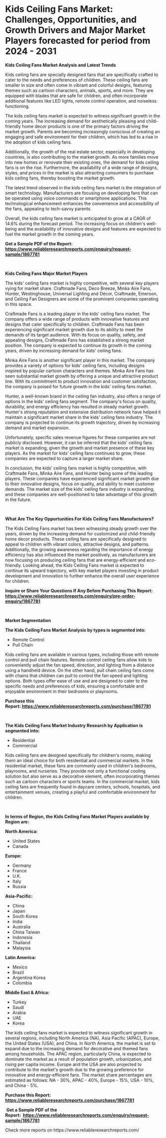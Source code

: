 <p><h1>Kids Ceiling Fans Market: Challenges, Opportunities, and Growth Drivers and Major Market Players forecasted for period from 2024 - 2031</h1></p><p><strong>Kids Ceiling Fans Market Analysis and Latest Trends</strong></p>
<p><p>Kids ceiling fans are specially designed fans that are specifically crafted to cater to the needs and preferences of children. These ceiling fans are smaller in size and often come in vibrant and colorful designs, featuring themes such as cartoon characters, animals, sports, and more. They are equipped with blades that are safe for children, and often incorporate additional features like LED lights, remote control operation, and noiseless functioning.</p><p>The kids ceiling fans market is expected to witness significant growth in the coming years. The increasing demand for aesthetically pleasing and child-friendly home decor products is one of the primary factors driving the market growth. Parents are becoming increasingly conscious of creating an engaging and safe environment for their children, which has led to a rise in the adoption of kids ceiling fans.</p><p>Additionally, the growth of the real estate sector, especially in developing countries, is also contributing to the market growth. As more families move into new homes or renovate their existing ones, the demand for kids ceiling fans is on the rise. Furthermore, the availability of a wide range of designs, styles, and prices in the market is also attracting consumers to purchase kids ceiling fans, thereby boosting the market growth.</p><p>The latest trend observed in the kids ceiling fans market is the integration of smart technology. Manufacturers are focusing on developing fans that can be operated using voice commands or smartphone applications. This technological enhancement enhances the convenience and accessibility of the fans, appealing to tech-savvy parents.</p><p>Overall, the kids ceiling fans market is anticipated to grow at a CAGR of 14.6% during the forecast period. The increasing focus on children's well-being and the availability of innovative designs and features are expected to fuel the market growth in the coming years.</p></p>
<p><strong>Get a Sample PDF of the Report:&nbsp; <a href="https://www.reliableresearchreports.com/enquiry/request-sample/1867781">https://www.reliableresearchreports.com/enquiry/request-sample/1867781</a></strong></p>
<p>&nbsp;</p>
<p><strong>Kids Ceiling Fans Major Market Players</strong></p>
<p><p>The kids' ceiling fans market is highly competitive, with several key players vying for market share. Craftmade Fans, Deco Breeze, Minka Aire Fans, Hunter, Westinghouse, Universal Lighting and Décor, Craftmade, Emerson, and Ceiling Fan Designers are some of the prominent companies operating in this space.</p><p>Craftmade Fans is a leading player in the kids' ceiling fans market. The company offers a wide range of products with innovative features and designs that cater specifically to children. Craftmade Fans has been experiencing significant market growth due to its ability to meet the demands of its target audience. With its focus on quality, safety, and appealing designs, Craftmade Fans has established a strong market position. The company is expected to continue its growth in the coming years, driven by increasing demand for kids' ceiling fans.</p><p>Minka Aire Fans is another significant player in this market. The company provides a variety of options for kids' ceiling fans, including designs inspired by popular cartoon characters and themes. Minka Aire Fans has seen substantial market growth by offering a unique and attractive product line. With its commitment to product innovation and customer satisfaction, the company is poised for future growth in the kids' ceiling fans market.</p><p>Hunter, a well-known brand in the ceiling fan industry, also offers a range of options in the kids' ceiling fans segment. The company's focus on quality, durability, and energy efficiency has resulted in steady market growth. Hunter's strong reputation and extensive distribution network have helped it maintain a significant market share in the kids' ceiling fans industry. The company is projected to continue its growth trajectory, driven by increasing demand and market expansion.</p><p>Unfortunately, specific sales revenue figures for these companies are not publicly disclosed. However, it can be inferred that the kids' ceiling fans market is expanding, given the growth and market presence of these key players. As the market for kids' ceiling fans continues to grow, these companies are expected to capture a larger market share.</p><p>In conclusion, the kids' ceiling fans market is highly competitive, with Craftmade Fans, Minka Aire Fans, and Hunter being some of the leading players. These companies have experienced significant market growth due to their innovative designs, focus on quality, and ability to meet customer demands. The market size of the kids' ceiling fans industry is expanding, and these companies are well-positioned to take advantage of this growth in the future.</p></p>
<p>&nbsp;</p>
<p><strong>What Are The Key Opportunities For Kids Ceiling Fans Manufacturers?</strong></p>
<p><p>The Kids Ceiling Fans market has been witnessing steady growth over the years, driven by the increasing demand for customized and child-friendly home decor products. These ceiling fans are specifically designed to appeal to children with vibrant colors, attractive designs, and patterns. Additionally, the growing awareness regarding the importance of energy efficiency has also influenced the market positively, as manufacturers are now focusing on producing ceiling fans that are energy-efficient and eco-friendly. Looking ahead, the Kids Ceiling Fans market is expected to continue its upward trajectory, with key market players investing in product development and innovation to further enhance the overall user experience for children.</p></p>
<p><strong>Inquire or Share Your Questions If Any Before Purchasing This Report: <a href="https://www.reliableresearchreports.com/enquiry/pre-order-enquiry/1867781">https://www.reliableresearchreports.com/enquiry/pre-order-enquiry/1867781</a></strong></p>
<p>&nbsp;</p>
<p><strong>Market Segmentation</strong></p>
<p><strong>The Kids Ceiling Fans Market Analysis by types is segmented into:</strong></p>
<p><ul><li>Remote Control</li><li>Pull Chain</li></ul></p>
<p><p>Kids ceiling fans are available in various types, including those with remote control and pull chain features. Remote control ceiling fans allow kids to conveniently adjust the fan speed, direction, and lighting from a distance using a handheld device. On the other hand, pull chain ceiling fans come with chains that children can pull to control the fan speed and lighting options. Both types offer ease of use and are designed to cater to the specific needs and preferences of kids, ensuring a comfortable and enjoyable environment in their bedrooms or playrooms.</p></p>
<p><strong>Purchase this Report:&nbsp;<a href="https://www.reliableresearchreports.com/purchase/1867781">https://www.reliableresearchreports.com/purchase/1867781</a></strong></p>
<p>&nbsp;</p>
<p><strong>The Kids Ceiling Fans Market Industry Research by Application is segmented into:</strong></p>
<p><ul><li>Residential</li><li>Commercial</li></ul></p>
<p><p>Kids ceiling fans are designed specifically for children's rooms, making them an ideal choice for both residential and commercial markets. In the residential market, these fans are commonly used in children's bedrooms, playrooms, and nurseries. They provide not only a functional cooling solution but also serve as a decorative element, often incorporating themes such as cartoon characters or sports teams. In the commercial market, kids ceiling fans are frequently found in daycare centers, schools, hospitals, and entertainment venues, creating a playful and comfortable environment for children.</p></p>
<p>&nbsp;</p>
<p><strong>In terms of Region, the Kids Ceiling Fans Market Players available by Region are:</strong></p>
<p>
    <p> <strong> North America: </strong>
        <ul>
            <li>United States</li>
            <li>Canada</li>
        </ul>
        </p> 
    <p> <strong> Europe: </strong>
        <ul>
            <li>Germany</li>
            <li>France</li>
            <li>U.K.</li>
            <li>Italy</li>
            <li>Russia</li>
        </ul>
        </p> 
    <p> <strong> Asia-Pacific: </strong>
        <ul>
            <li>China</li>
            <li>Japan</li>
            <li>South Korea</li>
            <li>India</li>
            <li>Australia</li>
            <li>China Taiwan</li>
            <li>Indonesia</li>
            <li>Thailand</li>
            <li>Malaysia</li>
        </ul>
        </p> 
    <p> <strong> Latin America: </strong>
        <ul>
            <li>Mexico</li>
            <li>Brazil</li>
            <li>Argentina Korea</li>
            <li>Colombia</li>
        </ul>
        </p> 
    <p> <strong> Middle East & Africa: </strong>
        <ul>
            <li>Turkey</li>
            <li>Saudi</li>
            <li>Arabia</li>
            <li>UAE</li>
            <li>Korea</li>
        </ul>
    </p>
    </p>
<p><p>The kids ceiling fans market is expected to witness significant growth in several regions, including North America (NA), Asia Pacific (APAC), Europe, the United States (USA), and China. In North America, the market is set to expand due to the increasing demand for decorative and themed fans among households. The APAC region, particularly China, is expected to dominate the market as a result of population growth, urbanization, and rising per capita income. Europe and the USA are also projected to contribute to the market's growth due to the growing preference for innovative and energy-efficient fans. The market share percentages are estimated as follows: NA - 30%, APAC - 40%, Europe - 15%, USA - 10%, and China - 5%.</p></p>
<p><strong>Purchase this Report: <a href="https://www.reliableresearchreports.com/purchase/1867781">https://www.reliableresearchreports.com/purchase/1867781</a></strong></p>
<p>&nbsp;<strong>Get a Sample PDF of the Report:&nbsp;&nbsp;<a href="https://www.reliableresearchreports.com/enquiry/request-sample/1867781">https://www.reliableresearchreports.com/enquiry/request-sample/1867781</a></strong></p>
<p><strong></strong></p>
<p>Check more reports on https://www.reliableresearchreports.com/</p>